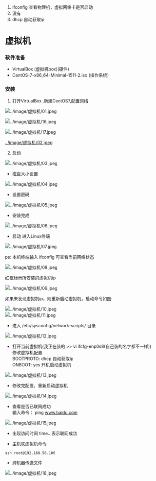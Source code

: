1. ifconfig 查看物理机，虚拟网络卡是否启动  
2. 没有
3. dhcp 自动获取ip

# 虚拟机

### 软件准备 
  
  - VirtualBox (虚拟机box)(硬件)
  - CentOS-7-x86_64-Minimal-1511-2.iso (操作系统)

### 安装

1. 打开VirtualBox ,新建CentOS7,配置网络  

![../image/虚拟机/01.jpeg](../image/虚拟机/01.jpeg)  

![../image/虚拟机/16.jpeg](../image/虚拟机/16.jpeg)  

![../image/虚拟机/17.jpeg](../image/虚拟机/17.jpeg)  

[../image/虚拟机/02.jpeg](../image/虚拟机/02.jpeg)  

2. 启动  

![../image/虚拟机/03.jpeg](../image/虚拟机/03.jpeg)  

- 磁盘大小设置  

![../image/虚拟机/04.jpeg](../image/虚拟机/04.jpeg)  

- 设置密码  

![../image/虚拟机/05.jpeg](../image/虚拟机/05.jpeg)  

-  安装完成  

![../image/虚拟机/06.jpeg](../image/虚拟机/06.jpeg)  

- 启动 进入Linux终端  

![../image/虚拟机/07.jpeg](../image/虚拟机/07.jpeg)  

ps: 本机终端输入 ifconfig 可查看当前网络状态  

  ![../image/虚拟机/08.jpeg](../image/虚拟机/08.jpeg)  

  红框标示所安装的虚拟机ip  

  ![../image/虚拟机/09.jpeg](../image/虚拟机/09.jpeg)  

  如果未发现虚拟机ip，则重新启动虚拟机，启动命令如图:  

  ![../image/虚拟机/10.jpeg](../image/虚拟机/10.jpeg)  
  ![../image/虚拟机/11.jpeg](../image/虚拟机/11.jpeg)  

- 进入 /etc/sysconfig/network-scripts/ 目录  

![../image/虚拟机/12.jpeg](../image/虚拟机/12.jpeg)  

- 打开当前虚拟机(我正在装的 >> vi ifcfg-enp0s8(自己装的名字都不一样))  
  修改虚拟机配置  
  BOOTPROTO:  dhcp 自动获取ip  
  ONBOOT: yes  开机启动虚拟机  

![../image/虚拟机/13.jpeg](../image/虚拟机/13.jpeg)  

- 修改完配置，重新启动虚拟机  

![../image/虚拟机/14.jpeg](../image/虚拟机/14.jpeg)  

- 查看是否已联网成功  
  输入命令： ping www.baidu.com  

![../image/虚拟机/15.jpeg](../image/虚拟机/15.jpeg)  


- 出现访问时间 time...表示联网成功  



- 主机联虚拟机命令  

```
ssh root@192.168.58.100
```


- 跨机器传送文件  


![../image/虚拟机/18.jpeg](../image/虚拟机/18.jpeg)  
